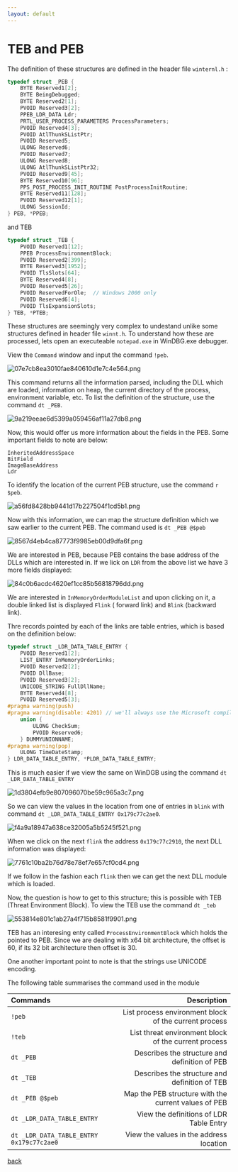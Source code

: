 ```yaml
---
layout: default
---
```


# TEB and PEB

The definition of these structures are defined in the header file `winternl.h` :

```c
typedef struct _PEB {
    BYTE Reserved1[2];
    BYTE BeingDebugged;
    BYTE Reserved2[1];
    PVOID Reserved3[2];
    PPEB_LDR_DATA Ldr;
    PRTL_USER_PROCESS_PARAMETERS ProcessParameters;
    PVOID Reserved4[3];
    PVOID AtlThunkSListPtr;
    PVOID Reserved5;
    ULONG Reserved6;
    PVOID Reserved7;
    ULONG Reserved8;
    ULONG AtlThunkSListPtr32;
    PVOID Reserved9[45];
    BYTE Reserved10[96];
    PPS_POST_PROCESS_INIT_ROUTINE PostProcessInitRoutine;
    BYTE Reserved11[128];
    PVOID Reserved12[1];
    ULONG SessionId;
} PEB, *PPEB;
```

and TEB 

```c
typedef struct _TEB {
    PVOID Reserved1[12];
    PPEB ProcessEnvironmentBlock;
    PVOID Reserved2[399];
    BYTE Reserved3[1952];
    PVOID TlsSlots[64];
    BYTE Reserved4[8];
    PVOID Reserved5[26];
    PVOID ReservedForOle;  // Windows 2000 only
    PVOID Reserved6[4];
    PVOID TlsExpansionSlots;
} TEB, *PTEB;
```

These structures are seemingly very complex to undestand unlike some structures defined in header file `winnt.h`. To understand how these are processed, lets open an executeable `notepad.exe` in WinDBG.exe debugger.

View the `Command` window and input the command `!peb`.

![07e7cb8ea3010fae840610d1e7c4e564.png](../resources/tebpeb/6ac9a9b938de43e2881b13dd3007a532.png)

This command returns all the information parsed, including the DLL which are loaded, information on heap, the current directory of the process, environment variable, etc. To list the definition of the structure, use the command `dt _PEB`.

![9a219eeae6d5399a059456af11a27db8.png](../resources/tebpeb/ec692a6358744ff6b333283605d36909.png)

Now, this would offer us more information about the fields in the PEB. Some important fields to note are below:

```
InheritedAddressSpace
BitField
ImageBaseAddress
Ldr
```

To identify the location of the current PEB structure, use the command `r $peb`.

![a56fd8428bb9441d17b227504f1cd5b1.png](../resources/tebpeb/bd6c9563e0754e1cb2743662edb84e29.png)

Now with this information, we can map the structure definition which we saw earlier to the current PEB. The command used is `dt _PEB @$peb`

![8567d4eb4ca87773f9985eb00d9dfa6f.png](../resources/tebpeb/d526394eb8ca49aa99625ef5ecdb7607.png)

We are interested in PEB, because PEB contains the base address of the DLLs which are interested in. If we lick on `LDR` from the above list we have 3 more fields displayed:

![84c0b6acdc4620ef1cc85b56818796dd.png](../resources/tebpeb/8dd5cb0d39484aec94dda3fcfdaee734.png)

We are interested in `InMemoryOrderModuleList` and upon clicking on it, a double linked list is displayed `Flink` ( forward link) and `Blink` (backward link).

Thre records pointed by each of the links are table entries, which is based on the definition below:
```c
typedef struct _LDR_DATA_TABLE_ENTRY {
    PVOID Reserved1[2];
    LIST_ENTRY InMemoryOrderLinks;
    PVOID Reserved2[2];
    PVOID DllBase;
    PVOID Reserved3[2];
    UNICODE_STRING FullDllName;
    BYTE Reserved4[8];
    PVOID Reserved5[3];
#pragma warning(push)
#pragma warning(disable: 4201) // we'll always use the Microsoft compiler
    union {
        ULONG CheckSum;
        PVOID Reserved6;
    } DUMMYUNIONNAME;
#pragma warning(pop)
    ULONG TimeDateStamp;
} LDR_DATA_TABLE_ENTRY, *PLDR_DATA_TABLE_ENTRY;
```

This is much easier if we view the same on WinDGB using the command `dt _LDR_DATA_TABLE_ENTRY`

![1d3804efb9e807096070be59c965a3c7.png](../resources/tebpeb/dc5ad6cb87a244028d959a9d8d88fffe.png)

So we can view the values in the location from one of entries in `blink` with command `dt _LDR_DATA_TABLE_ENTRY 0x179c77c2ae0`.

![f4a9a18947a638ce32005a5b5245f521.png](../resources/tebpeb/8aa6b4e7436d431cb7ceb900f0f362d8.png)

When we click on the next `flink` the address `0x179c77c2910`, the next DLL information was displayed:

![7761c10ba2b76d78e78ef7e657cf0cd4.png](../resources/tebpeb/d0f7878d6f394ebb8d5c81e30f9a9dc6.png)

If we follow in the fashion each `flink` then we can get the next DLL module which is loaded.

Now, the question is how to get to this structure; this is possible with TEB (Threat Environment Block). To view the TEB use the command `dt _teb`

![553814e801c1ab27a4f715b8581f9901.png](../resources/tebpeb/42193d193d9347968cd77adc7032a13b.png)

TEB has an interesing enty called `ProcessEnvironmentBlock` which holds the pointed to PEB. Since we are dealing with x64 bit architecture, the offset is 60, if its 32 bit architecture then offset is 30.

One another important point to note is that the strings use UNICODE encoding.

The following table summarises the command used in the module

|Commands| Description|
| :---   | --:        |
| `!peb` | List process environment block of the current process |
| `!teb` | List threat environment block of the current process |
| `dt _PEB` | Describes the structure and definition of PEB |
| `dt _TEB` | Describes the structure and definition of TEB |
|`dt _PEB @$peb` | Map the PEB structure with the current values of PEB |
|`dt _LDR_DATA_TABLE_ENTRY`| View the definitions of LDR Table Entry |
|`dt _LDR_DATA_TABLE_ENTRY 0x179c77c2ae0`| View the values in the address location |

[back](../malware.md)

